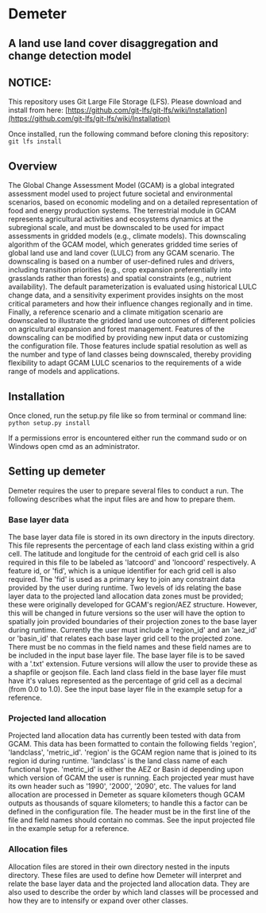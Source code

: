 # Demeter

## A land use land cover disaggregation and change detection model

## NOTICE:
This repository uses Git Large File Storage (LFS). Please download and install from here: [https://github.com/git-lfs/git-lfs/wiki/Installation](https://github.com/git-lfs/git-lfs/wiki/Installation)

Once installed, run the following command before cloning this repository: `git lfs install`

## Overview

The Global Change Assessment Model (GCAM) is a global integrated assessment model used to project future societal and environmental scenarios, based on economic modeling and on a detailed representation of food and energy production systems. The terrestrial module in GCAM represents agricultural activities and ecosystems dynamics at the subregional scale, and must be downscaled to be used for impact assessments in gridded models (e.g., climate models). This downscaling algorithm of the GCAM model, which generates gridded time series of global land use and land cover (LULC) from any GCAM scenario. The downscaling is based on a number of user-defined rules and drivers, including transition priorities (e.g., crop expansion preferentially into grasslands rather than forests) and spatial constraints (e.g., nutrient availability). The default parameterization is evaluated using historical LULC change data, and a sensitivity experiment provides insights on the most critical parameters and how their influence changes regionally and in time. Finally, a reference scenario and a climate mitigation scenario are downscaled to illustrate the gridded land use outcomes of different policies on agricultural expansion and forest management. Features of the downscaling can be modified by providing new input data or customizing the configuration file. Those features include spatial resolution as well as the number and type of land classes being downscaled, thereby providing flexibility to adapt GCAM LULC scenarios to the requirements of a wide range of models and applications.

## Installation
Once cloned, run the setup.py file like so from terminal or command line:
`python setup.py install`

If a permissions error is encountered either run the command sudo or on Windows open cmd as an administrator.

## Setting up demeter

Demeter requires the user to prepare several files to conduct a run. The following describes what the input files are and how to prepare them.

### Base layer data

The base layer data file is stored in its own directory in the inputs directory.  This file represents the percentage of each land class existing within a grid cell. The latitude and longitude for the centroid of each grid cell is also required in this file to be labeled as 'latcoord' and 'loncoord' respectively.  A feature id, or 'fid', which is a unique identifier for each grid cell is also required. The 'fid' is used as a primary key to join any constraint data provided by the user during runtime. Two levels of ids relating the base layer data to the projected land allocation data zones must be provided; these were originally developed for GCAM's region/AEZ structure.  However, this will be changed in future versions so the user will have the option to spatially join provided boundaries of their projection zones to the base layer during runtime.  Currently the user must include a 'region_id' and an 'aez_id' or 'basin_id' that relates each base layer grid cell to the projected zone.  There must be no commas in the field names and these field names are to be included in the input base layer file.  The base layer file is to be saved with a '.txt' extension.  Future versions will allow the user to provide these as a shapfile or geojson file.  Each land class field in the base layer file must have it's values represented as the percentage of grid cell as a decimal (from 0.0 to 1.0).  See the input base layer file in the example setup for a reference.

### Projected land allocation

Projected land allocation data has currently been tested with data from GCAM.  This data has been formatted to contain the following fields 'region', 'landclass', 'metric_id'. 'region' is the GCAM region name that is joined to its region id during runtime.  'landclass' is the land class name of each functional type. 'metric_id' is either the AEZ or Basin id depending upon which version of GCAM the user is running.  Each projected year must have its own header such as '1990', '2000', '2090', etc.  The values for land allocation are processed in Demeter as square kilometers though GCAM outputs as thousands of square kilometers; to handle this a factor can be defined in the configuration file.  The header must be in the first line of the file and field names should contain no commas.  See the input projected file in the example setup for a reference.

### Allocation files

Allocation files are stored in their own directory nested in the inputs directory. These files are used to define how Demeter will interpret and relate the base layer data and the projected land allocation data.  They are also used to describe the order by which land classes will be processed and how they are to intensify or expand over other classes.
